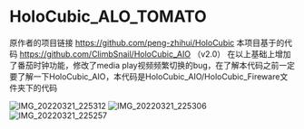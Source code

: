 # HoloCubic_ALO_TOMATO



原作者的项目链接 https://github.com/peng-zhihui/HoloCubic
本项目基于的代码 https://github.com/ClimbSnail/HoloCubic_AIO （v2.0）
在以上基础上增加了番茄时钟功能，修改了media play视频频繁切换的bug，在了解本代码之前一定要了解一下HoloCubic_AIO，本代码是HoloCubic_AIO/HoloCubic_Fireware文件夹下的代码

![IMG_20220321_225312](https://user-images.githubusercontent.com/79000745/159287773-5d5ef2a2-62e6-406c-9cc6-ce78fc788908.jpg)
![IMG_20220321_225306](https://user-images.githubusercontent.com/79000745/159287987-08e874f1-d6d3-47cb-a404-f5a922429249.jpg)
![IMG_20220321_225257](https://user-images.githubusercontent.com/79000745/159288016-e63b55b2-52c1-42f1-95c9-e5e82b0726fb.jpg)
